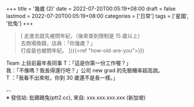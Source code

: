 +++
title = '幾歲 (2)'
date = 2022-07-20T00:05:19+08:00
draft = false
lastmod = 2022-07-20T00:05:19+08:00
categories = ['日常']
tags = ['星國', '批兔']
+++
> [
走進去就先被問年紀，（後來查到限制是 15 歲以上）<br>
去商場換錢，店員：「你幾歲？」<br>
打疫苗也被問年紀。
]({{<ref "how-old-are-you">}})

Team 上目前最年長同事 T：「這是你第一份工作喔？」<br>
我：「不像嗎？我長得還行吧？」公司 new grad 的先驗機率超高說。<br>
T ：「我看不出來啦，你到 30 歲還不是長一樣。」<br>
<br>
--<br>
※ 發信站: 批踢踢兔(ptt2.cc), 來自: xxx.xxx.xxx.xxx (新加坡)<br>
